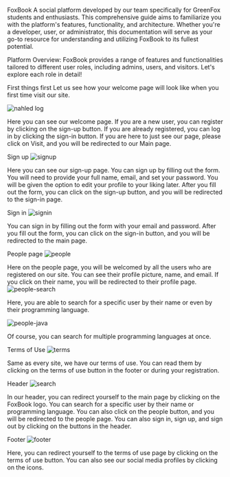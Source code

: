 FoxBook
A social platform developed by our team specifically for GreenFox students and enthusiasts. This comprehensive guide aims to familiarize you with the platform's features, functionality, and architecture. Whether you're a developer, user, or administrator, this documentation will serve as your go-to resource for understanding and utilizing FoxBook to its fullest potential.

Platform Overview:
FoxBook provides a range of features and functionalities tailored to different user roles, including admins, users, and visitors. Let's explore each role in detail!

First things first
Let us see how your welcome page will look like when you first time visit our site.

![nahled log](https://github.com/green-fox-academy/Foxbook/assets/108043386/0a2916d4-8b69-409a-a901-7ca61f99cc95)

Here you can see our welcome page. If you are a new user, you can register by clicking on the sign-up button. If you are already registered, you can log in by clicking the sign-in button. If you are here to just see our page, please click on Visit, and you will be redirected to our Main page.

Sign up
![signup](https://github.com/green-fox-academy/Foxbook/assets/108043386/bbf8200a-cddb-4f20-b02c-e438d9dbd9dd)


Here you can see our sign-up page. You can sign up by filling out the form. You will need to provide your full name, email, and set your password. You will be given the option to edit your profile to your liking later. After you fill out the form, you can click on the sign-up button, and you will be redirected to the sign-in page.

Sign in
![signin](https://github.com/green-fox-academy/Foxbook/assets/108043386/447c242c-b65a-43f0-a367-43ce3d2aaa1b)


You can sign in by filling out the form with your email and password. After you fill out the form, you can click on the sign-in button, and you will be redirected to the main page.

People page
![people](https://github.com/green-fox-academy/Foxbook/assets/108043386/b369c209-7361-4afb-85f7-0565b2e47d85)


Here on the people page, you will be welcomed by all the users who are registered on our site. You can see their profile picture, name, and email. If you click on their name, you will be redirected to their profile page.
![people-search](https://github.com/green-fox-academy/Foxbook/assets/108043386/079e57d3-4b7f-4660-945b-01c57585a2fe)


Here, you are able to search for a specific user by their name or even by their programming language.

![people-java](https://github.com/green-fox-academy/Foxbook/assets/108043386/38a77374-4d2c-48b9-9253-e1e5ade02dd2)


Of course, you can search for multiple programming languages at once.

Terms of Use
![terms](https://github.com/green-fox-academy/Foxbook/assets/108043386/77827a33-332a-4380-9598-08963bad1b21)


Same as every site, we have our terms of use. You can read them by clicking on the terms of use button in the footer or during your registration.

Header
![search](https://github.com/green-fox-academy/Foxbook/assets/108043386/47c5bbe1-833f-430e-bac2-e901002f11bd)


In our header, you can redirect yourself to the main page by clicking on the FoxBook logo. You can search for a specific user by their name or programming language. You can also click on the people button, and you will be redirected to the people page.
You can also sign in, sign up, and sign out by clicking on the buttons in the header.

Footer
![footer](https://github.com/green-fox-academy/Foxbook/assets/108043386/807cb35d-d389-4d2d-8c96-a7852e529cc6)


Here, you can redirect yourself to the terms of use page by clicking on the terms of use button. You can also see our social media profiles by clicking on the icons.
